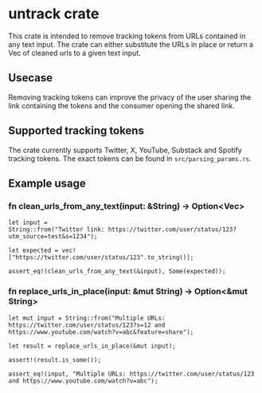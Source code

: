 # untrack crate
This crate is intended to remove tracking tokens from URLs contained in any text input. The crate can either substitute the URLs in place or return a Vec of cleaned urls to a given text input.

## Usecase
Removing tracking tokens can improve the privacy of the user sharing the link containing the tokens and the consumer opening the shared link.

## Supported tracking tokens
The crate currently supports Twitter, X, YouTube, Substack and Spotify tracking tokens. The exact tokens can be found in ```src/parsing_params.rs```.

## Example usage

### fn clean_urls_from_any_text(input: &String) -> Option<Vec<String>>
```
let input = 
String::from("Twitter link: https://twitter.com/user/status/123?utm_source=test&s=1234");

let expected = vec!["https://twitter.com/user/status/123".to_string()];

assert_eq!(clean_urls_from_any_text(&input), Some(expected));
```

### fn replace_urls_in_place(input: &mut String) -> Option<&mut String>
```
let mut input = String::from("Multiple URLs: https://twitter.com/user/status/123?s=12 and https://www.youtube.com/watch?v=abc&feature=share");

let result = replace_urls_in_place(&mut input);

assert!(result.is_some());

assert_eq!(input, "Multiple URLs: https://twitter.com/user/status/123 and https://www.youtube.com/watch?v=abc");
```